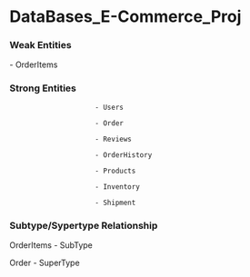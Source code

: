 # DataBases_E-Commerce_Proj

<h3>Weak Entities</h3>   - OrderItems

<h3>Strong Entities</h3> 

                         - Users
                
                         - Order 
                
                         - Reviews
                
                         - OrderHistory
                
                         - Products
                
                         - Inventory
                
                         - Shipment

<h3>Subtype/Sypertype Relationship</h3>

OrderItems - SubType

Order      - SuperType
